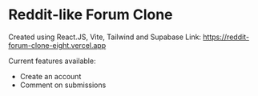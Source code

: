 # Reddit-like Forum Clone

Created using React.JS, Vite, Tailwind and Supabase
Link: https://reddit-forum-clone-eight.vercel.app

Current features available:

- Create an account
- Comment on submissions
